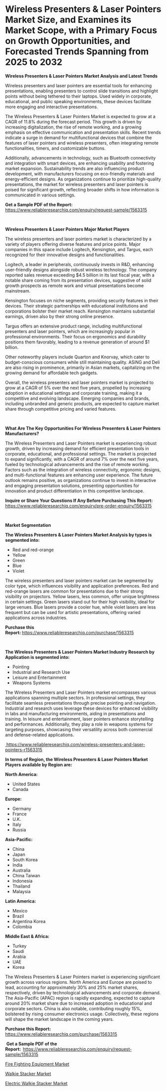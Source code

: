 <p><h1>Wireless Presenters & Laser Pointers Market Size, and Examines its Market Scope, with a Primary Focus on Growth Opportunities, and Forecasted Trends Spanning from 2025 to 2032</h1></p><p><strong>Wireless Presenters & Laser Pointers Market Analysis and Latest Trends</strong></p>
<p><p>Wireless presenters and laser pointers are essential tools for enhancing presentations, enabling presenters to control slide transitions and highlight points without being tethered to their laptops. Used widely in corporate, educational, and public speaking environments, these devices facilitate more engaging and interactive presentations.</p><p>The Wireless Presenters & Laser Pointers Market is expected to grow at a CAGR of 11.8% during the forecast period. This growth is driven by increasing digitalization, the rise of remote working, and a growing emphasis on effective communication and presentation skills. Recent trends indicate a surge in demand for multifunctional devices that combine the features of laser pointers and wireless presenters, often integrating remote functionalities, timers, and customizable buttons.</p><p>Additionally, advancements in technology, such as Bluetooth connectivity and integration with smart devices, are enhancing usability and fostering market expansion. Sustainability trends are also influencing product development, with manufacturers focusing on eco-friendly materials and energy-efficient designs. As organizations continue to prioritize high-quality presentations, the market for wireless presenters and laser pointers is poised for significant growth, reflecting broader shifts in how information is communicated in various settings.</p></p>
<p><strong>Get a Sample PDF of the Report:&nbsp;</strong> <a href="https://www.reliableresearchiq.com/enquiry/request-sample/1563315?utm_campaign=1082&utm_medium=2&utm_source=Github&utm_content=ia&utm_term=22022025&utm_id=wireless-presenters-laser-pointers">https://www.reliableresearchiq.com/enquiry/request-sample/1563315</a></p>
<p>&nbsp;</p>
<p><strong>Wireless Presenters & Laser Pointers Major Market Players</strong></p>
<p><p>The wireless presenters and laser pointers market is characterized by a variety of players offering diverse features and price points. Major companies in this space include Logitech, Kensington, and Targus, each recognized for their innovative designs and functionalities.</p><p>Logitech, a leader in peripherals, continuously invests in R&D, enhancing user-friendly designs alongside robust wireless technology. The company reported sales revenue exceeding $4.5 billion in its last fiscal year, with a notable share coming from its presentation devices, suggestive of solid growth prospects as remote work and virtual presentations become mainstream.</p><p>Kensington focuses on niche segments, providing security features in their devices. Their strategic partnerships with educational institutions and corporations bolster their market reach. Kensington maintains substantial earnings, driven also by their strong online presence.</p><p>Targus offers an extensive product range, including multifunctional presenters and laser pointers, which are increasingly popular in professional environments. Their focus on ergonomics and durability positions them favorably, leading to a revenue generation of around $1 billion.</p><p>Other noteworthy players include Quarton and Knorvay, which cater to budget-conscious consumers while still maintaining quality. ASiNG and Deli are also rising in prominence, primarily in Asian markets, capitalizing on the growing demand for affordable tech gadgets.</p><p>Overall, the wireless presenters and laser pointers market is projected to grow at a CAGR of 5% over the next five years, propelled by increasing adoption in educational settings and corporate training, making it a competitive and evolving landscape. Emerging companies and brands, including unbranded and generic products, are expected to capture market share through competitive pricing and varied features.</p></p>
<p>&nbsp;</p>
<p><strong>What Are The Key Opportunities For Wireless Presenters & Laser Pointers Manufacturers?</strong></p>
<p><p>The Wireless Presenters and Laser Pointers market is experiencing robust growth, driven by increasing demand for efficient presentation tools in corporate, educational, and professional settings. The market is projected to expand significantly, with a CAGR of around 7% over the next five years, fueled by technological advancements and the rise of remote working. Factors such as the integration of wireless connectivity, ergonomic designs, and multi-functional features are enhancing user experience. The future outlook remains positive, as organizations continue to invest in interactive and engaging presentation solutions, presenting opportunities for innovation and product differentiation in this competitive landscape.</p></p>
<p><strong>Inquire or Share Your Questions If Any Before Purchasing This Report:</strong> <a href="https://www.reliableresearchiq.com/enquiry/pre-order-enquiry/1563315?utm_campaign=1082&utm_medium=2&utm_source=Github&utm_content=ia&utm_term=22022025&utm_id=wireless-presenters-laser-pointers">https://www.reliableresearchiq.com/enquiry/pre-order-enquiry/1563315</a></p>
<p>&nbsp;</p>
<p><strong>Market Segmentation</strong></p>
<p><strong>The Wireless Presenters & Laser Pointers Market Analysis by types is segmented into:</strong></p>
<p><ul><li>Red and red-orange</li><li>Yellow</li><li>Green</li><li>Blue</li><li>Violet</li></ul></p>
<p><p>The wireless presenters and laser pointers market can be segmented by color type, which influences visibility and application preferences. Red and red-orange lasers are common for presentations due to their strong visibility on projectors. Yellow lasers, less common, offer unique brightness in certain settings. Green lasers stand out for their high visibility, ideal for large venues. Blue lasers provide a cooler hue, while violet lasers are less frequent but can be used for artistic presentations, offering varied applications across industries.</p></p>
<p><strong>Purchase this Report:&nbsp;</strong><a href="https://www.reliableresearchiq.com/purchase/1563315?utm_campaign=1082&utm_medium=2&utm_source=Github&utm_content=ia&utm_term=22022025&utm_id=wireless-presenters-laser-pointers">https://www.reliableresearchiq.com/purchase/1563315</a></p>
<p>&nbsp;</p>
<p><strong>The Wireless Presenters & Laser Pointers Market Industry Research by Application is segmented into:</strong></p>
<p><ul><li>Pointing</li><li>Industrial and Research Use</li><li>Leisure and Entertainment</li><li>Weapons Systems</li></ul></p>
<p><p>The Wireless Presenters and Laser Pointers market encompasses various applications spanning multiple sectors. In professional settings, they facilitate seamless presentations through precise pointing and navigation. Industrial and research uses leverage these devices for enhanced visibility in labs and manufacturing environments, aiding in presentations and training. In leisure and entertainment, laser pointers enhance storytelling and performances. Additionally, they play a role in weapons systems for targeting purposes, showcasing their versatility across both commercial and defense-related applications.</p></p>
<p><a href="https://www.reliableresearchiq.com/wireless-presenters-and-laser-pointers-r1563315?utm_campaign=1082&utm_medium=2&utm_source=Github&utm_content=ia&utm_term=22022025&utm_id=wireless-presenters-laser-pointers">&nbsp;https://www.reliableresearchiq.com/wireless-presenters-and-laser-pointers-r1563315</a></p>
<p><strong>In terms of Region, the Wireless Presenters & Laser Pointers Market Players available by Region are:</strong></p>
<p>
    <p> <strong> North America: </strong>
        <ul>
            <li>United States</li>
            <li>Canada</li>
        </ul>
        </p> 
    <p> <strong> Europe: </strong>
        <ul>
            <li>Germany</li>
            <li>France</li>
            <li>U.K.</li>
            <li>Italy</li>
            <li>Russia</li>
        </ul>
        </p> 
    <p> <strong> Asia-Pacific: </strong>
        <ul>
            <li>China</li>
            <li>Japan</li>
            <li>South Korea</li>
            <li>India</li>
            <li>Australia</li>
            <li>China Taiwan</li>
            <li>Indonesia</li>
            <li>Thailand</li>
            <li>Malaysia</li>
        </ul>
        </p> 
    <p> <strong> Latin America: </strong>
        <ul>
            <li>Mexico</li>
            <li>Brazil</li>
            <li>Argentina Korea</li>
            <li>Colombia</li>
        </ul>
        </p> 
    <p> <strong> Middle East & Africa: </strong>
        <ul>
            <li>Turkey</li>
            <li>Saudi</li>
            <li>Arabia</li>
            <li>UAE</li>
            <li>Korea</li>
        </ul>
    </p>
    </p>
<p><p>The Wireless Presenters & Laser Pointers market is experiencing significant growth across various regions. North America and Europe are poised to lead, accounting for approximately 30% and 25% market shares, respectively, driven by technological advancements and corporate demand. The Asia-Pacific (APAC) region is rapidly expanding, expected to capture around 20% market share due to increased adoption in educational and corporate sectors. China is also notable, contributing roughly 15%, bolstered by rising consumer electronics usage. Collectively, these regions will shape the market landscape in the coming years.</p></p>
<p><strong>Purchase this Report: </strong><a href="https://www.reliableresearchiq.com/purchase/1563315?utm_campaign=1082&utm_medium=2&utm_source=Github&utm_content=ia&utm_term=22022025&utm_id=wireless-presenters-laser-pointers">https://www.reliableresearchiq.com/purchase/1563315</a></p>
<p>&nbsp;<strong>Get a Sample PDF of the Report:&nbsp;&nbsp;</strong><a href="https://www.reliableresearchiq.com/enquiry/request-sample/1563315?utm_campaign=1082&utm_medium=2&utm_source=Github&utm_content=ia&utm_term=22022025&utm_id=wireless-presenters-laser-pointers">https://www.reliableresearchiq.com/enquiry/request-sample/1563315</a></p>
<p><strong></strong></p>
<p><p><a href="https://github.com/ludongfomban/Market-Research-Report-List-1/blob/main/fire-fighting-equipment-market.md?utm_campaign=1082&utm_medium=2&utm_source=Github&utm_content=ia&utm_term=22022025&utm_id=wireless-presenters-laser-pointers">Fire Fighting Equipment Market</a></p><p><a href="https://github.com/ceppyleft/Market-Research-Report-List-1/blob/main/walkie-stacker-market.md?utm_campaign=1082&utm_medium=2&utm_source=Github&utm_content=ia&utm_term=22022025&utm_id=wireless-presenters-laser-pointers">Walkie Stacker Market</a></p><p><a href="https://github.com/perianeaced3/Market-Research-Report-List-1/blob/main/electric-walkie-stacker-market.md?utm_campaign=1082&utm_medium=2&utm_source=Github&utm_content=ia&utm_term=22022025&utm_id=wireless-presenters-laser-pointers">Electric Walkie Stacker Market</a></p></p>
